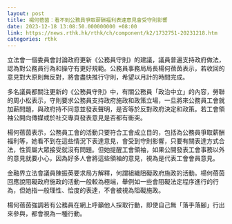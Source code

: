 ```yaml
---
layout: post
title: 楊何蓓茵：看不到公務員爭取薪酬福利表達意見會受守則影響
date: 2023-12-18 13:08:50.000000000 +08:00
link: https://news.rthk.hk/rthk/ch/component/k2/1732751-20231218.htm
categories: rthk
---
```


立法會一個委員會討論政府更新《公務員守則》的建議，議員普遍支持政府做法，認為對公務員行為和操守有更好規範。公務員事務局局長楊何蓓茵表示，若收回的意見對大原則無反對，將會盡快推行守則，希望以月計的時間完成。

多名議員都關注更新的《公務員守則》中，有關公務員「政治中立」的內容，勞聯的周小松表示，守則要求公務員支持政府施政和政策立場，一旦將來公務員工會就加薪問題，與政府持不同意並發表聲明，是否等於反對政府決定和政策。若工會領袖公開向傳媒或於社交專頁發表意見是否都有衝突。

楊何蓓茵表示，公務員工會的活動只要符合工會成立目的，包括為公務員爭取薪酬福利等，她看不到在這些情況下表達意見，會受到守則影響，只要有關表達方式合法，性質屬大眾接受就沒有問題。但她提醒工會領袖，如果公開發表工會事務以外的意見就要小心，因為好多人會將這些領袖的意見，視為是代表工會會員意見。

金融界立法會議員陳振英要求局方解釋，何謂組織阻礙政府施政的活動。楊何蓓茵回應說阻礙政府施政的活動一般較為極端，舉例如一些會阻礙法定程序進行的行為，但她指一般理性、恰度的表達，不會被視為阻礙施政。

楊何蓓茵強調若有公務員在網上呼籲他人採取行動，即使自己無「落手落腳」行出來參與，都會視為一種行動。
